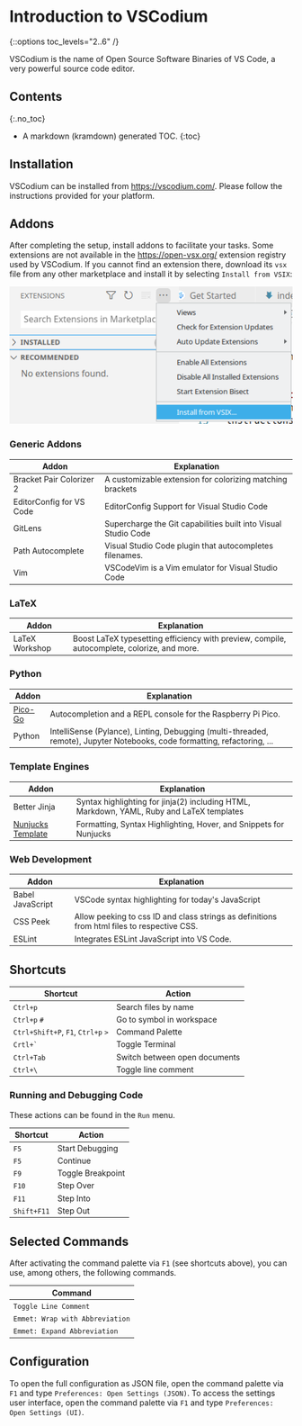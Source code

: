 # Introduction to VSCodium
{::options toc_levels="2..6" /}

VSCodium is the name of Open Source Software Binaries of VS Code, a very powerful source code editor.

## Contents
{:.no_toc}
* A markdown (kramdown) generated TOC.
{:toc}

## Installation
VSCodium can be installed from https://vscodium.com/. Please follow the
instructions provided for your platform.

## Addons
After completing the setup, install addons to facilitate your tasks.
Some extensions are not available in the https://open-vsx.org/ extension
registry used by VSCodium. If you cannot find an extension there, download its
`vsx` file from any other marketplace and install it by selecting
`Install from VSIX`:

![Install from VSIX](./vscodium_install_from_vsx.png)

### Generic Addons

| Addon | Explanation |
| ----- | ----------- |
| Bracket Pair Colorizer 2 | A customizable extension for colorizing matching brackets |
| EditorConfig for VS Code | EditorConfig Support for Visual Studio Code |
| GitLens | Supercharge the Git capabilities built into Visual Studio Code |
| Path Autocomplete | Visual Studio Code plugin that autocompletes filenames. |
| Vim | VSCodeVim is a Vim emulator for Visual Studio Code |

### LaTeX
| Addon | Explanation |
| ----- | ----------- |
| LaTeX Workshop | Boost LaTeX typesetting efficiency with preview, compile, autocomplete, colorize, and more. |

### Python
| Addon | Explanation |
| ----- | ----------- |
| [Pico-Go](https://marketplace.visualstudio.com/items?itemName=ChrisWood.pico-go) | Autocompletion and a REPL console for the Raspberry Pi Pico. |
| Python | IntelliSense (Pylance), Linting, Debugging (multi-threaded, remote), Jupyter Notebooks, code formatting, refactoring, ... |

### Template Engines
| Addon | Explanation |
| ----- | ----------- |
| Better Jinja | Syntax highlighting for jinja(2) including HTML, Markdown, YAML, Ruby and LaTeX templates |
| [Nunjucks Template](https://marketplace.visualstudio.com/items?itemName=eseom.nunjucks-template) | Formatting, Syntax Highlighting, Hover, and Snippets for Nunjucks |

### Web Development
| Addon | Explanation |
| ----- | ----------- |
| Babel JavaScript | VSCode syntax highlighting for today's JavaScript |
| CSS Peek | Allow peeking to css ID and class strings as definitions from html files to respective CSS. |
| ESLint | Integrates ESLint JavaScript into VS Code. |


[//]: # (| Code Runner |  |)

## Shortcuts
Shortcut | Action
-------- | ------
`Ctrl+p` | Search files by name
`Ctrl+p` `#` | Go to symbol in workspace
`Ctrl+Shift+P`, `F1`, `Ctrl+p` `>` | Command Palette
``Crtl+` `` | Toggle Terminal
`Ctrl+Tab` | Switch between open documents
`Ctrl+\` | Toggle line comment

### Running and Debugging Code
These actions can be found in the `Run` menu.

Shortcut | Action
-------- | ------
`F5` | Start Debugging
`F5` | Continue
`F9` | Toggle Breakpoint
`F10` | Step Over
`F11` | Step Into
`Shift+F11` | Step Out

## Selected Commands
After activating the command palette via `F1` (see shortcuts above), you
can use, among others, the following commands.

| Command |
| --- |
| `Toggle Line Comment` |
| `Emmet: Wrap with Abbreviation` |
| `Emmet: Expand Abbreviation` |


## Configuration
To open the full configuration as JSON file, open the command palette via `F1`
and type `Preferences: Open Settings (JSON)`. To access the settings user
interface, open the command palette via `F1` and type
`Preferences: Open Settings (UI)`.

[//]: # (TODO: Add ## setting up VSCodium for C Programming including launch.json files)

[//]: # (TODO: Add ## Video Tutorial)
